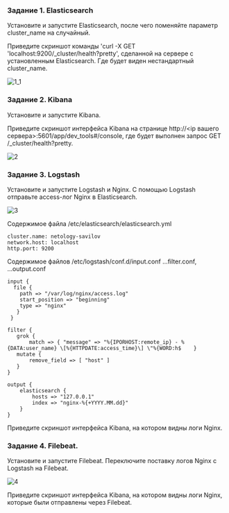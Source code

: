 ### Задание 1. Elasticsearch

Установите и запустите Elasticsearch, после чего поменяйте параметр cluster_name на случайный.

Приведите скриншот команды 'curl -X GET 'localhost:9200/_cluster/health?pretty', сделанной на сервере с установленным Elasticsearch. Где будет виден нестандартный cluster_name.

![1_1](https://github.com/slava1005/FOPS-13/assets/114395964/bef3acf3-0135-4098-b0bb-e358f206abc6)

### Задание 2. Kibana

Установите и запустите Kibana.

Приведите скриншот интерфейса Kibana на странице http://<ip вашего сервера>:5601/app/dev_tools#/console, где будет выполнен запрос GET /_cluster/health?pretty.

![2](https://github.com/slava1005/FOPS-13/assets/114395964/8666a3fb-8898-4321-abb7-37bd05ab9d67)

### Задание 3. Logstash

Установите и запустите Logstash и Nginx. С помощью Logstash отправьте access-лог Nginx в Elasticsearch.

![3](https://github.com/slava1005/FOPS-13/assets/114395964/c3f84187-c415-4e00-b7ea-389ff4a524f2)

Содержимое файла /etc/elasticsearch/elasticsearch.yml
```
cluster.name: netology-savilov
network.host: localhost
http.port: 9200
```
Содержимое файлов /etc/logstash/conf.d/input.conf ...filter.conf, ...output.conf

```
input {
  file {
    path => "/var/log/nginx/access.log"
    start_position => "beginning"
    type => "nginx"
   }
 }
```
 ```
 filter {
    grok {
        match => { "message" => "%{IPORHOST:remote_ip} - %{DATA:user_name} \[%{HTTPDATE:access_time}\] \"%{WORD:h$    }
    mutate {
        remove_field => [ "host" ]
    }
}
```
```
output {
    elasticsearch {
        hosts => "127.0.0.1"
        index => "nginx-%{+YYYY.MM.dd}"
    }
}
```

Приведите скриншот интерфейса Kibana, на котором видны логи Nginx.

### Задание 4. Filebeat.

Установите и запустите Filebeat. Переключите поставку логов Nginx с Logstash на Filebeat.

![4](https://github.com/slava1005/FOPS-13/assets/114395964/712c852f-beaa-4d8f-9436-afbe0f5f3372)

Приведите скриншот интерфейса Kibana, на котором видны логи Nginx, которые были отправлены через Filebeat.
